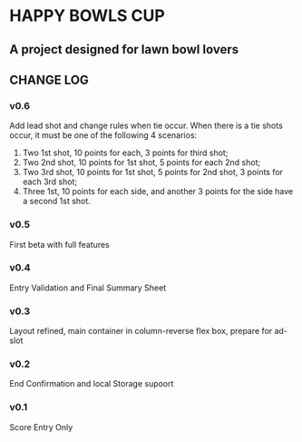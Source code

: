 # HAPPY BOWLS CUP
## A project designed for lawn bowl lovers

## CHANGE LOG

### v0.6
Add lead shot and change rules when tie occur.
When there is a tie shots occur, it must be one of the following 4 scenarios:
1. Two 1st shot, 10 points for each, 3 points for third shot;
2. Two 2nd shot, 10 points for 1st shot, 5 points for each 2nd shot;
3. Two 3rd shot, 10 points for 1st shot, 5 points for 2nd shot, 3 points for each 3rd shot;
4. Three 1st, 10 points for each side, and another 3 points for the side have a second 1st shot.

### v0.5
First beta with full features

### v0.4
Entry Validation and Final Summary Sheet  

### v0.3
Layout refined, main container in column-reverse flex box, prepare for ad-slot    

### v0.2
End Confirmation and local Storage supoort 

### v0.1
Score Entry Only                                                         
